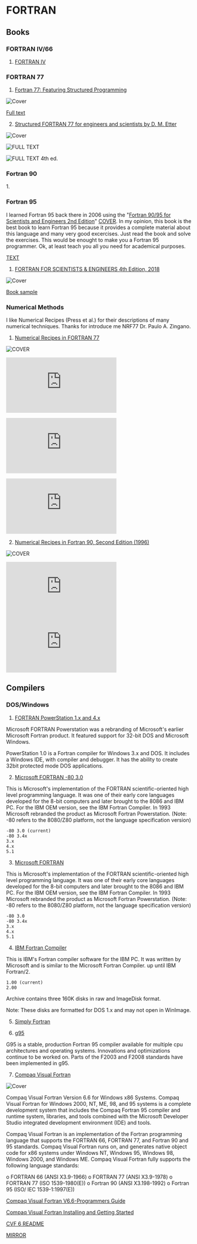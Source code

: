 # FORTRAN

## Books

### FORTRAN IV/66

1. [FORTRAN IV](https://archive.org/details/fortraniv00mcca)


### FORTRAN 77

1. [Fortran 77: Featuring Structured Programming](https://www.amazon.com/Fortran-77-Featuring-Structured-Programming/dp/020105499X)

![Cover](https://images-na.ssl-images-amazon.com/images/I/51HQ7J6CVJL._SX316_BO1,204,203,200_.jpg)

[Full text](https://archive.org/details/fortran77featuri00meis)

2. [Structured FORTRAN 77 for engineers and scientists by D. M. Etter](https://www.amazon.com/Structured-Fortran-77-Engineers-Scientists/dp/0201498545/ref=sr_1_1?ie=UTF8&qid=1546087819&sr=8-1&keywords=Structured+FORTRAN+77+for+engineers+and+scientists)

![Cover](https://proxy.duckduckgo.com/iu/?u=http%3A%2F%2Fpictures.abebooks.com%2Fisbn%2F9780805300512-us-300.jpg&f=1)

![FULL TEXT](https://archive.org/details/structuredfortra00ette_0)

![FULL TEXT 4th ed.](https://archive.org/details/structuredfortra00ette_1)

### Fortran 90

1.[]()

### Fortran 95

I learned Fortran 95 back there in 2006 using the "[Fortran 90/95 for Scientists and Engineers 2nd Edition](https://www.amazon.com/gp/product/0072825758/ref=dbs_a_def_rwt_bibl_vppi_i7)" [COVER](https://images-na.ssl-images-amazon.com/images/I/51-%2BXunL39L._SX386_BO1,204,203,200_.jpg).  In my opinion, this book is the best book to learn Fortran 95 because it provides a complete material about this language and many very good excercises. Just read the book and solve the exercises. This would be enought to make you a Fortran 95 programmer. Ok, at least teach you all you need for academical purposes. 

[TEXT](https://doc.lagout.org/programmation/Fortran/Fortran%2090-95%20for%20scientists%20and%20engineers%20-%20S.J.%20Chapman.djvu )


1. [FORTRAN FOR SCIENTISTS & ENGINEERS 4th Edition, 2018
](https://www.mheducation.com/highered/product/fortran-scientists-engineers-chapman/M0073385891.html)

![Cover](https://images-na.ssl-images-amazon.com/images/I/51mncB9WejL._AC_US218_.jpg)

[Book sample](https://pws.yazd.ac.ir/bahadory/cp/Chapman.pdf)

### Numerical Methods

I like Numerical Recipes (Press et al.) for their descriptions of many numerical techniques. Thanks for introduce me NRF77 Dr. Paulo A. Zingano.

1. [Numerical Recipes in FORTRAN 77](https://www.alibris.com/Numerical-Recipes-in-FORTRAN-77-Volume-1-Volume-1-of-FORTRAN-Numerical-Recipes-The-Art-of-Scientific-Computing-William-H-Press/book/28538345?matches=23)

![COVER](https://www2.alibris-static.com/numerical-recipes-in-fortran-77-volume-1-volume-1-of-fortran-numerical-recipes-the-art-of-scientific-computing/isbn/9780521430647_l.jpg)

![FULL TEXT Website](http://nrbook.com/a/bookfpdf.php)

![FULL TEXT Vol1](https://websites.pmc.ucsc.edu/~fnimmo/eart290c_17/NumericalRecipesinF77.pdf)

![FULL TEXT Vol2](http://www.elch.chem.msu.ru/tch/group/FortranBooks/NumericalRecipesinF90.pdf)

2. [Numerical Recipes in Fortran 90, Second Edition (1996)](http://www.nrbook.com/a/bookf90pdf.php)

![COVER](https://proxy.duckduckgo.com/iu/?u=https%3A%2F%2Ftse1.mm.bing.net%2Fth%3Fid%3DOIP.yWj1HQ8qahf56rMcETeJ4gAAAA%26pid%3D15.1&f=1)

![PDF Volume 1](http://nrbook.com/a/bookf90pdf.html)
![PDF Volume 2](http://www.elch.chem.msu.ru/tch/group/FortranBooks/NumericalRecipesinF90.pdf)
## Compilers

### DOS/Windows

1. [FORTRAN PowerStation 1.x and 4.x](https://winworldpc.com/product/fortran-powerstation/1x)

Microsoft FORTRAN Powerstation was a rebranding of Microsoft's earlier Microsoft Fortran product. It featured support for 32-bit DOS and Microsoft Windows.

PowerStation 1.0 is a Fortran compiler for Windows 3.x and DOS. It includes a Windows IDE, with compiler and debugger. It has the ability to create 32bit protected mode DOS applications.

2. [Microsoft FORTRAN -80 3.0](https://winworldpc.com/product/microsoft-fortran/80-30)

This is Microsoft's implementation of the FORTRAN scientific-oriented high level programming language. It was one of their early core languages developed for the 8-bit computers and later brought to the 8086 and IBM PC. For the IBM OEM version, see the IBM Fortran Compiler. In 1993 Microsoft rebranded the product as Microsoft Fortran Powerstation. (Note: -80 refers to the 8080/Z80 platform, not the language specification version)

    -80 3.0 (current)
    -80 3.4x
    3.x
    4.x
    5.1

3. [Microsoft FORTRAN](https://winworldpc.com/product/microsoft-fortran/5x)

This is Microsoft's implementation of the FORTRAN scientific-oriented high level programming language. It was one of their early core languages developed for the 8-bit computers and later brought to the 8086 and IBM PC. For the IBM OEM version, see the IBM Fortran Compiler. In 1993 Microsoft rebranded the product as Microsoft Fortran Powerstation. (Note: -80 refers to the 8080/Z80 platform, not the language specification version)

    -80 3.0
    -80 3.4x
    3.x
    4.x
    5.1
    
4. [IBM Fortran Compiler](https://winworldpc.com/product/ibm-cobol-compiler/1x)

This is IBM's Fortran compiler software for the IBM PC. It was written by Microsoft and is similar to the Microsoft Fortran Compiler. up until IBM Fortran/2.

    1.00 (current)
    2.00

Archive contains three 160K disks in raw and ImageDisk format.

Note: These disks are formatted for DOS 1.x and may not open in WinImage.

5. [Simply Fortran](http://simplyfortran.com/freetrial.html)

6. [g95](http://www.g95.org/index.shtml)

G95 is a stable, production Fortran 95 compiler available for multiple cpu architectures and operating systems. Innovations and optimizations continue to be worked on. Parts of the F2003 and F2008 standards have been implemented in g95.

7. [Compaq Visual Fortran](https://www.cs-software.com/software/fortran/compaq/cvf_relnotes.html)

![Cover](https://www.cs-software.com/software/fortran/compaq/box_cvf_pro.jpg)

Compaq Visual Fortran Version 6.6 for Windows x86 Systems.  Compaq  Visual Fortran for Windows 2000, NT, ME, 98, and 95 systems is a complete development system that includes the Compaq Fortran 95 compiler and runtime system, libraries, and tools combined with the Microsoft Developer Studio integrated development environment (IDE) and tools.

Compaq Visual Fortran is an implementation of the Fortran programming language that supports the FORTRAN 66, FORTRAN 77, and Fortran 90 and 95 standards. Compaq Visual Fortran runs on, and generates native object code for x86 systems under Windows NT, Windows 95, Windows 98, Windows 2000, and Windows ME.  Compaq Visual Fortran fully supports the following language standards:

  o FORTRAN 66 (ANSI X3.9-1966)
  o FORTRAN 77 (ANSI X3.9-1978)
  o FORTRAN 77 (ISO 1539-1980(E))
  o Fortran 90 (ANSI X3.198-1992)
  o Fortran 95 (ISO/ IEC 1539-1:1997(E))
  

[Compaq Visual Fortran V6.6-Programmers Guide](http://jp.xlsoft.com/documents/intel/cvf/cvf_pg.pdf)

[Compaq Visual Fortran Installing and Getting Started](https://doc.lagout.org/programmation/Fortran/Compaq%20Visual%20Fortran%20-%20Getting%20Started.pdf)

[CVF 6 README](ftp://ftp.itc.nl/pub/sardon/Fortran/CVF_STD_66A%20(D)/CVF_SPD_66.TXT)

[MIRROR](ftp://ftp.itc.nl/pub/sardon/Fortran/CVF_STD_66A%20(D)/)

